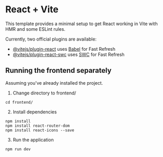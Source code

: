 # React + Vite

This template provides a minimal setup to get React working in Vite with HMR and some ESLint rules.

Currently, two official plugins are available:

-   [@vitejs/plugin-react](https://github.com/vitejs/vite-plugin-react/blob/main/packages/plugin-react/README.md) uses [Babel](https://babeljs.io/) for Fast Refresh
-   [@vitejs/plugin-react-swc](https://github.com/vitejs/vite-plugin-react-swc) uses [SWC](https://swc.rs/) for Fast Refresh

## Running the frontend separately

Assuming you've already installed the project.

1. Change directory to frontend/
```
cd frontend/
```
2. Install dependencies
```
npm install
npm install react-router-dom
npm install react-icons --save
```

3. Run the application
```
npm run dev
```
